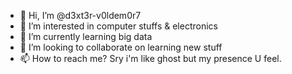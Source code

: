 - 👋 Hi, I’m @d3xt3r-v0ldem0r7
- 👀 I’m interested in computer stuffs & electronics
- 🌱 I’m currently learning big data
- 💞️ I’m looking to collaborate on learning new stuff
- 📫 How to reach me? Sry i'm like ghost but my presence U feel.

<!---
d3xt3r-v0ldem0r7/d3xt3r-v0ldem0r7 is a ✨ special ✨ repository because its `README.md` (this file) appears on your GitHub profile.
You can click the Preview link to take a look at your changes.
--->
